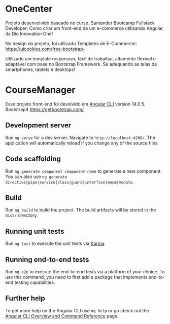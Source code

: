 # OneCenter

Projeto desenvolvido baseado no curso, Santander Bootcamp Fullstack Developer: Como criar um front-end de um e-commerce utilizando Angular, da Dio Innovation One!

No design do prejeto, foi utilizado Templates de E-Commercer: https://uicookies.com/free-bootstrap-

Utilizado um template responsivo, fácil de trabalhar, altamente flexível e adaptável com base no Bootstrap Framework. Se adequando as telas de smartphones, tablets e desktops!

# CourseManager

Esse projeto front-end foi devolvido em [Angular CLI](https://github.com/angular/angular-cli) version 14.0.5.
Bootstrap4 https://getbootstrap.com/


## Development server

Run `ng serve` for a dev server. Navigate to `http://localhost:4200/`. The application will automatically reload if you change any of the source files.

## Code scaffolding

Run `ng generate component component-name` to generate a new component. You can also use `ng generate directive|pipe|service|class|guard|interface|enum|module`.

## Build

Run `ng build` to build the project. The build artifacts will be stored in the `dist/` directory.

## Running unit tests

Run `ng test` to execute the unit tests via [Karma](https://karma-runner.github.io).

## Running end-to-end tests

Run `ng e2e` to execute the end-to-end tests via a platform of your choice. To use this command, you need to first add a package that implements end-to-end testing capabilities.

## Further help

To get more help on the Angular CLI use `ng help` or go check out the [Angular CLI Overview and Command Reference](https://angular.io/cli) page.
